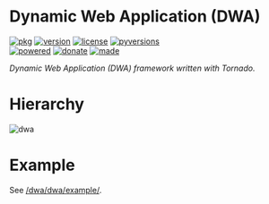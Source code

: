 # Dynamic Web Application (DWA)

<badges>[![pkg](https://img.shields.io/badge/pkg-dwa-808080.svg)](http://code.foxe6.kozow.com/dwa/)
[![version](https://img.shields.io/pypi/v/dwa.svg)](https://pypi.org/project/dwa/)
[![license](https://img.shields.io/pypi/l/dwa.svg)](https://pypi.org/project/dwa/)
[![pyversions](https://img.shields.io/pypi/pyversions/dwa.svg)](https://pypi.org/project/dwa/)  
[![powered](https://img.shields.io/badge/Say-Thanks-ddddff.svg)](https://saythanks.io/to/foxe6)
[![donate](https://img.shields.io/badge/Donate-Paypal-0070ba.svg)](https://paypal.me/foxe6)
[![made](https://img.shields.io/badge/Made%20with-PyCharm-red.svg)](https://www.jetbrains.com/pycharm/)
</badges>

<i>Dynamic Web Application (DWA) framework written with Tornado.</i>

# Hierarchy

![dwa](http://code.foxe6.kozow.com/dwa/dwa.svg)

# Example
See [/dwa/dwa/example/](http://code.foxe6.kozow.com/dwa/dwa/example/).